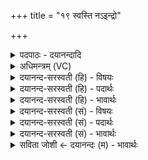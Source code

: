 +++
title = "१९ स्वस्ति नऽइन्द्रो"

+++
<details><summary>पदपाठः - दयानन्दादि</summary>

स्व॒स्ति। नः॒। इन्द्रः॑। वृ॒द्धश्र॑वा॒ इति॑ वृ॒द्धऽश्र॑वाः। स्व॒स्ति। नः॒। पू॒षा। वि॒श्ववेदा॒ इति॑ वि॒श्वऽवे॑दाः। स्व॒स्ति। नः॒। तार्क्ष्यः॑। अरि॑ष्टनेमि॒रित्यरि॑ष्टऽनेमिः। स्व॒स्ति। नः॒। बृह॒स्पतिः॑। द॒धा॒तु॒। १९।
</details>

<details><summary>अधिमन्त्रम् (VC)</summary>

- ईश्वरो देवता
- गोतम ऋषिः
- स्वराड्बृहती
- मध्यमः
</details>

<details><summary>दयानन्द-सरस्वती (हि) - विषयः</summary>

फिर मनुष्यों को किसकी इच्छा करनी चाहिये, इस विषय को अगले मन्त्र में कहा है ॥
</details>

<details><summary>दयानन्द-सरस्वती (हि) - पदार्थः</summary>

पदार्थान्वयभाषाः -  हे मनुष्यो ! जो (वृद्धश्रवाः) बहुत सुननेवाला (इन्द्रः) परम ऐश्वर्यवान् ईश्वर (नः) हमारे लिये (स्वस्ति) उत्तम सुख जो (विश्ववेदाः) समस्त जगत् में वेद ही जिस का धन है, वह (पूषा) सब का पुष्टि करनेवाला (नः) हम लोगों के लिये (स्वस्ति) सुख जो (तार्क्ष्यः) घोड़े के समान (अरिष्टनेमिः) सुखों की प्राप्ति कराता हुआ (नः) हम लोगों के लिये (स्वस्ति) उत्तम सुख तथा जो (बृहस्पतिः) महत्तत्त्व आदि का स्वामी वा पालना करनेवाला परमेश्वर (नः) हमारे लिये (स्वस्ति) उत्तम सुख को (दधातु) धारण करे, वह तुम्हारे लिये भी सुख को धारण करे ॥१९ ॥
</details>

<details><summary>दयानन्द-सरस्वती (हि) - भावार्थः</summary>

भावार्थभाषाः -  मनुष्यों को चाहिये कि जैसे अपने सुख को चाहें, वैसे और के लिये भी चाहें, जैसे कोई भी अपने लिये दुःख नहीं चाहता, वैसे और के लिये भी न चाहें ॥१९ ॥
</details>

<details><summary>दयानन्द-सरस्वती (सं) - विषयः</summary>

पुनर्मनुष्यैः किमेष्टव्यमित्याह ॥
</details>

<details><summary>दयानन्द-सरस्वती (सं) - पदार्थः</summary>

पदार्थान्वयभाषाः -  हे मनुष्याः ! यो वृद्धश्रवा इन्द्रो नः स्वस्ति, यो विश्ववेदाः पूषा नः स्वस्ति, यस्तार्क्ष्य इवारिष्टनेमिः सन्नः स्वस्ति, यो बृहस्पतिर्नः स्वस्ति दधातु, स युष्मभ्यमपि सुखं दधातु ॥१९ ॥
</details>

<details><summary>दयानन्द-सरस्वती (सं) - भावार्थः</summary>

भावार्थभाषाः -  मनुष्यैर्यथा स्वार्थे सुखमेष्टव्यं तथाऽन्यार्थमप्येषितव्यं यथा कश्चिदपि स्वार्थे दुःखं नेच्छति तथा परार्थमपि नैषितव्यम् ॥१९ ॥
</details>

<details><summary>सविता जोशी ← दयानन्दः (म) - भावार्थः</summary>

भावार्थभाषाः -  माणसे जशी स्वतः सुखाची इच्छा करतात तशीच दुसऱ्यासाठीही करावी. जसे स्वतःला दुःख नकोसे वाटते तसे इतरांनाही नकोसे वाटते हे लक्षात घ्यावे.
</details>